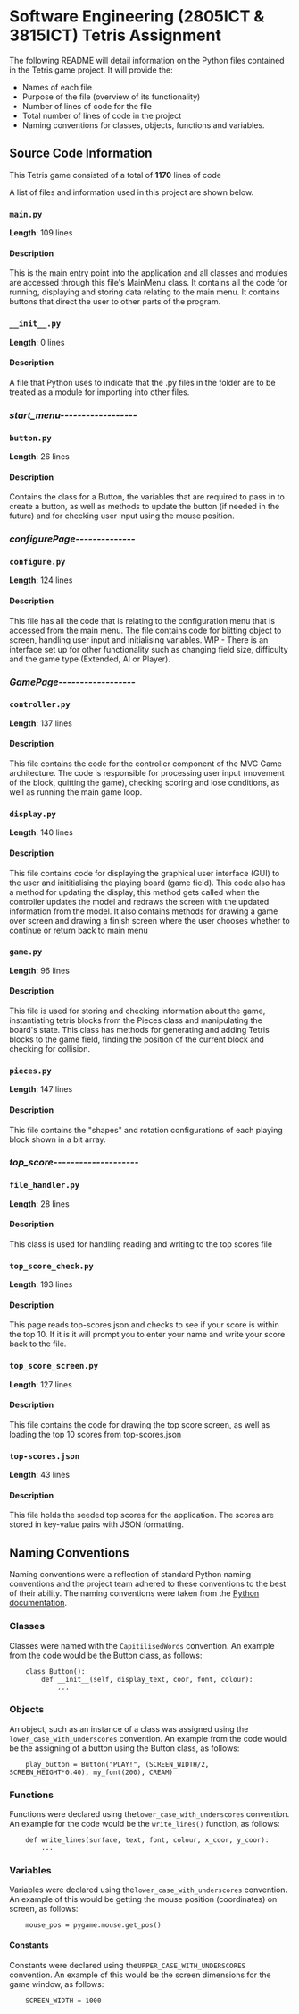 # Software Engineering (2805ICT & 3815ICT) Tetris Assignment

The following README will detail information on the Python files contained in the Tetris game project. It will provide the:

 - Names of each file
 - Purpose of the file (overview of its functionality)
 - Number of lines of code for the file
 - Total number of lines of code in the project
 - Naming conventions for classes, objects, functions and variables.

## Source Code Information

This Tetris game consisted of a total of **1170** lines of code

A list of files and information used in this project are shown below.

### `main.py`
**Length**: 109 lines
#### Description
This is the main entry point into the application and all classes and modules are accessed through this file's MainMenu class. It contains all the code for running, displaying and storing data relating to the main menu. It contains buttons that direct the user to other parts of the program.

### `__init__.py`
**Length**: 0 lines
#### Description
A file that Python uses to indicate that the .py files in the folder are to be treated as a module for importing into other files.

### ***start_menu------------------***
### `button.py`
**Length**: 26 lines
#### Description
Contains the class for a Button, the variables that are required to pass in to create a button, as well as methods to update the button (if needed in the future) and for checking user input using the mouse position.

### ***configurePage--------------***
### `configure.py`
**Length**: 124 lines
#### Description
This file has all the code that is relating to the configuration menu that is accessed from the main menu. The file contains code for blitting object to screen, handling user input and initialising variables. 
WIP - There is an interface set up for other functionality such as changing field size, difficulty and the game type (Extended, AI or Player).

### ***GamePage------------------***
### `controller.py`
**Length**: 137 lines
#### Description
This file contains the code for the controller component of the MVC Game architecture. The code is responsible for processing user input (movement of the block, quitting the game), checking scoring and lose conditions, as well as running the main game loop.

### `display.py`
**Length**: 140 lines
#### Description
This file contains code for displaying the graphical user interface (GUI) to the user and inititialising the playing board (game field). This code also has a method for updating the display, this method gets called when the controller updates the model and redraws the screen with the updated information from the model. It also contains methods for drawing a game over screen and drawing a finish screen where the user chooses whether to continue or return back to main menu

### `game.py`
**Length**: 96 lines
#### Description
This file is used for storing and checking information about the game, instantiating tetris blocks from the Pieces class and manipulating the board's state. This class has methods for generating and adding Tetris blocks to the game field, finding the position of the current block and checking for collision.

### `pieces.py`
**Length**: 147 lines
#### Description
This file contains the "shapes" and rotation configurations of each playing block shown in a bit array. 

### ***top_score--------------------***
### `file_handler.py`
**Length**: 28 lines
#### Description
This class is used for handling reading and writing to the top scores file

### `top_score_check.py`
**Length**: 193 lines
#### Description
This page reads top-scores.json and checks to see if your score is within the top 10. If it is it will prompt you to enter your name and write your score back to the file.

### `top_score_screen.py`
**Length**: 127 lines
#### Description
This file contains the code for drawing the top score screen, as well as loading the top 10 scores from top-scores.json

### `top-scores.json`
**Length**: 43 lines
#### Description
This file holds the seeded top scores for the application. The scores are stored in key-value pairs with JSON formatting.

## Naming Conventions
Naming conventions were a reflection of standard Python naming conventions and the project team adhered to these conventions to the best of their ability. The naming conventions were taken from the [Python documentation](https://peps.python.org/pep-0008/).

### Classes
Classes were named with the `CapitilisedWords` convention.
An example from the code would be the Button class, as follows:
```
	class Button():
		def __init__(self, display_text, coor, font, colour):
			...
```

### Objects
An object, such as an instance of a class was assigned using the `lower_case_with_underscores` convention. An example from the code would be the assigning of a button using the Button class, as follows:
```
	play_button = Button("PLAY!", (SCREEN_WIDTH/2, SCREEN_HEIGHT*0.40), my_font(200), CREAM)
```

### Functions
Functions were declared using the`lower_case_with_underscores` convention. An example for the code would be the `write_lines()` function, as follows:
```
	def write_lines(surface, text, font, colour, x_coor, y_coor):
		...
```

### Variables
Variables were declared using the`lower_case_with_underscores` convention. An example of this would be getting the mouse position (coordinates) on screen, as follows:
```
	mouse_pos = pygame.mouse.get_pos()
```

#### Constants
Constants were declared using the`UPPER_CASE_WITH_UNDERSCORES` convention. An example of this would be the screen dimensions for the game window, as follows:
```
	SCREEN_WIDTH = 1000
```
